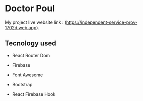 # Doctor Poul

My project live website link : (https://independent-service-prov-1702d.web.app).

## Tecnology used

* React Router Dom

* Firebase

* Font Awesome

* Bootstrap

* React Firebase Hook

